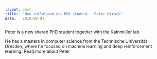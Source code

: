 ```yaml
---
layout: post
title:  "New collaborating PhD student - Peter Hirsch"
date:   2018-09-01    
---
```


Peter is a new shared PhD student together with the Kainmüller lab. 

He has a masters in computer science from the Technische Universität Dresden, where he focused on machine learning and deep reinforcement learning. <a class="link-peter">Read more about Peter</a>

<script src="https://ajax.googleapis.com/ajax/libs/jquery/1.11.0/jquery.min.js"></script>
<script>$('.link-peter').attr("href", "{{ site.baseurl }}/members#peter");</script>